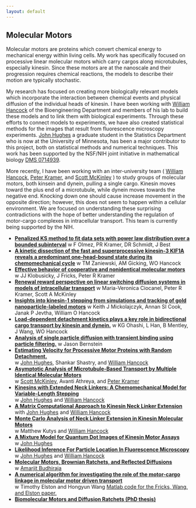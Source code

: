 ```yaml
---
layout: default
---
```


## Molecular Motors

Molecular motors are proteins which convert chemical energy to mechanical energy within living cells.  My work has specifically focused on processive linear molecular motors which carry cargos along microtubules, especially kinesin.  Since these motors are at the nanoscale and their progression requires chemical reactions, the models to describe their motion are typically stochastic.  

My research has focused on creating more biologically relevant models which incorporate the interaction between chemical events and physical diffusion of the individual heads of kinesin.  I have been working with [William Hancock](http://www.bioe.psu.edu/labs/Hancock-Lab/index.html) of the Bioengineering Department and members of his lab to build these models and to link them with biological experiments.  Through these efforts to connect models to experiments, we have also created statistical methods for the images that result from fluorescence microscopy experiments.  [John Hughes](http://www.biostat.umn.edu/~johnh/) a graduate student in the Statistics Department who is now at the University of Minnesota, has been a major contributor to this project, both on statistical methods and numerical techniques.  This work has been supported by the NSF/NIH joint initiative in mathematical biology [DMS 0714939](http://www.nsf.gov/awardsearch/showAward.do?AwardNumber=0714939). 

More recently, I have been working with an inter-university team  ( [William Hancock](http://www.bioe.psu.edu/labs/Hancock-Lab/index.html), [Peter Kramer](http://homepages.rpi.edu/~kramep/), and [Scott McKinley](http://www.math.ufl.edu/~scott.mckinley/ufhome/Home.html) )  to study groups of molecular motors, both kinsein and dynein, pulling a single cargo.  Kinesin moves toward the plus end of a microtubule, while dynein moves towards the negative end.  Knocking down one should cause increase movement in the opposite direction; however, this does not seem to happen within a cellular environment.  We are focused on understanding these surprising contradictions with the hope of better understanding the regulation of motor-cargo complexes in intracellular transport.  This team is currently being supported by the NIH.
* **[Penalized KS method to fit data sets with power law distribution over a bounded subinterval](https://doi.org/10.1080/00949655.2020.1861281)**
w F Olmez, PR Kramer, DR Schmidt, J Best
* **[A kinetic dissection of the fast and superprocessive kinesin-3 KIF1A reveals a predominant one-head-bound state during its chemomechanical cycle](https://doi.org/10.1074/jbc.RA120.014961)**
w TM Zaniewski, AM Gicking, WO Hancock
* **[Effective behavior of cooperative and nonidentical molecular motors](https://doi.org/10.1007/s40687-020-00230-7)**
w JJ Klobusicky, J Fricks, Peter R Kramer
* **[Renewal reward perspective on linear switching diffusion systems in models of intracellular transport](https://doi.org/10.1007/s11538-020-00797-w)**
w Maria-Veronica Ciocanel, Peter R Kramer, Scott A McKinley
* **[Insights into kinesin-1 stepping from simulations and tracking of gold nanoparticle-labeled motors](https://doi.org/10.1016/j.bpj.2019.06.010)**
w Keith J Mickolajczyk, Annan SI Cook, Janak P Jevtha, William O Hancock
* **[Load‐dependent detachment kinetics plays a key role in bidirectional cargo transport by kinesin and dynein.](https://doi.org/10.1111/tra.12639)**
w KG Ohashi, L Han, B Mentley, J Wang, WO Hancock
* **[Analysis of single particle diffusion with transient binding using particle filtering.](https://doi.org/10.1016/j.jtbi.2016.04.013)**
w Jason Bernstein
* **[Estimating Velocity for Processive Motor Proteins with Random Detachment.](http://dx.doi.org/10.1007/s13253-013-0131-4)**  
 w [John Hughes](http://www.biostat.umn.edu/~johnh/), Shankar Shastry, and [William Hancock](http://www.bioe.psu.edu/labs/Hancock-Lab/index.html)
* **[Asymptotic Analysis of Microtubule-Based Transport by Multiple Identical Molecular Motors](http://arxiv.org/abs/1111.0684)**    
w [Scott McKinley](http://www.math.ufl.edu/~scott.mckinley/ufhome/Home.html), Avanti Athreya, and  [Peter Kramer](http://homepages.rpi.edu/~kramep/) 
* **[Kinesins with Extended Neck Linkers: A Chemomechanical Model for Variable-Length Stepping](./docs/varistep.pdf)**  
 w [John Hughes](http://www.biostat.umn.edu/~johnh/) and [William Hancock](http://www.bioe.psu.edu/labs/Hancock-Lab/index.html)
* **[A Matrix Computational Approach to Kinesin Neck Linker Extension](./docs/renewal.8.10.10.pdf)**  
with [John Hughes](http://www.biostat.umn.edu/~johnh/) and [William Hancock](http://www.bioe.psu.edu/labs/Hancock-Lab/index.html)
* **[Monte Carlo Analysis of Neck Linker Extension in Kinesin Molecular Motors](http://dx.doi.org/10.1371/journal.pcbi.1000980)**  
w Matthew Kutys and [William Hancock](http://www.bioe.psu.edu/labs/Hancock-Lab/index.html)
* **[A Mixture Model for Quantum Dot Images of Kinesin Motor Assays](./docs/qdot.pdf)**  
w [John Hughes](http://www.biostat.umn.edu/~johnh/)
* **[Likelihood Inference For Particle Location In Fluorescence Microscopy](./docs/fiona.pdf)**  
w [John Hughes](http://www.biostat.umn.edu/~johnh/) and [William Hancock](http://www.bioe.psu.edu/labs/Hancock-Lab/index.html)
* **[Molecular Motors, Brownian Ratchets, and Reflected Diffusions](./docs/ratchetsmotors.pdf)**  
w [Amarjit Budhiraja](http://www.stat.unc.edu/faculty/budhiraja.html)
* **[A numerical algorithm for investigating the role of the motor-cargo linkage in molecular motor driven transport](http://dx.doi.org/10.1016/j.jtbi.2005.07.010)**  
w Timothy Elston and Hongyun Wang
[Matlab code for the Fricks, Wang, and Elston paper.](./docs/wangelstoncode)  
* **[Biomolecular Motors and Diffusion Ratchets (PhD thesis)](./docs/dissertation.pdf)**

		
			

